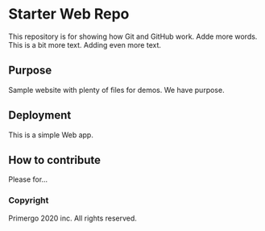 # Starter Web Repo

This repository is for showing how Git and GitHub work. Adde more words.
This is a bit more text.  Adding even more text.

## Purpose

Sample website with plenty of files for demos.  We have purpose.

## Deployment
This is a simple Web app.

## How to contribute
Please for...

### Copyright 
Primergo 2020 inc.  All rights reserved.
